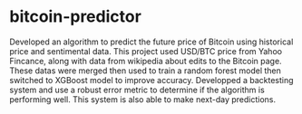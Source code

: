 # bitcoin-predictor
Developed an algorithm to predict the future price of Bitcoin using historical price and sentimental data. This project used USD/BTC price from Yahoo Fincance, along with data from wikipedia about edits to the Bitcoin page. These datas were merged then used to train a random forest model then switched to XGBoost model to improve accuracy. Developped a backtesting system and use a robust error metric to determine if the algorithm is performing well. This system is also able to make next-day predictions.
